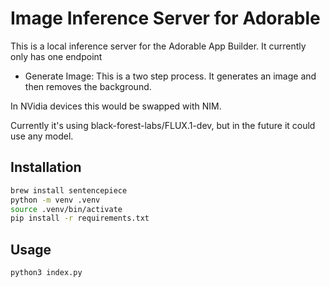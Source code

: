 # Image Inference Server for Adorable

This is a local inference server for the Adorable App Builder. It currently only has one endpoint

- Generate Image: This is a two step process. It generates an image and then removes the background.

In NVidia devices this would be swapped with NIM.

Currently it's using black-forest-labs/FLUX.1-dev, but in the future it could use any model.

## Installation

```bash
brew install sentencepiece
python -m venv .venv
source .venv/bin/activate
pip install -r requirements.txt
```

## Usage

```bash
python3 index.py
```
